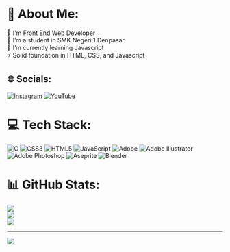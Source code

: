 # 💫 About Me:
🔭 I'm Front End Web Developer<br>📘 I’m a student in SMK Negeri 1 Denpasar<br>🌱 I’m currently learning Javascript<br>⚡ Solid foundation in HTML, CSS, and Javascript


## 🌐 Socials:
[![Instagram](https://img.shields.io/badge/Instagram-%23E4405F.svg?logo=Instagram&logoColor=white)](https://instagram.com/https://eriya.studios) [![YouTube](https://img.shields.io/badge/YouTube-%23FF0000.svg?logo=YouTube&logoColor=white)](https://youtube.com/@eriyadeveloper) 

# 💻 Tech Stack:
![C](https://img.shields.io/badge/c-%2300599C.svg?style=for-the-badge&logo=c&logoColor=white) ![CSS3](https://img.shields.io/badge/css3-%231572B6.svg?style=for-the-badge&logo=css3&logoColor=white) ![HTML5](https://img.shields.io/badge/html5-%23E34F26.svg?style=for-the-badge&logo=html5&logoColor=white) ![JavaScript](https://img.shields.io/badge/javascript-%23323330.svg?style=for-the-badge&logo=javascript&logoColor=%23F7DF1E) ![Adobe](https://img.shields.io/badge/adobe-%23FF0000.svg?style=for-the-badge&logo=adobe&logoColor=white) ![Adobe Illustrator](https://img.shields.io/badge/adobe%20illustrator-%23FF9A00.svg?style=for-the-badge&logo=adobe%20illustrator&logoColor=white) ![Adobe Photoshop](https://img.shields.io/badge/adobe%20photoshop-%2331A8FF.svg?style=for-the-badge&logo=adobe%20photoshop&logoColor=white) ![Aseprite](https://img.shields.io/badge/Aseprite-FFFFFF?style=for-the-badge&logo=Aseprite&logoColor=#7D929E) ![Blender](https://img.shields.io/badge/blender-%23F5792A.svg?style=for-the-badge&logo=blender&logoColor=white)
# 📊 GitHub Stats:
![](https://github-readme-stats.vercel.app/api?username=EriyaDev&theme=merko&hide_border=false&include_all_commits=true&count_private=true)<br/>
![](https://github-readme-streak-stats.herokuapp.com/?user=EriyaDev&theme=merko&hide_border=false)<br/>
![](https://github-readme-stats.vercel.app/api/top-langs/?username=EriyaDev&theme=merko&hide_border=false&include_all_commits=true&count_private=true&layout=compact)

---
[![](https://visitcount.itsvg.in/api?id=EriyaDev&icon=0&color=6)](https://visitcount.itsvg.in)

<!-- Proudly created with GPRM ( https://gprm.itsvg.in ) -->
